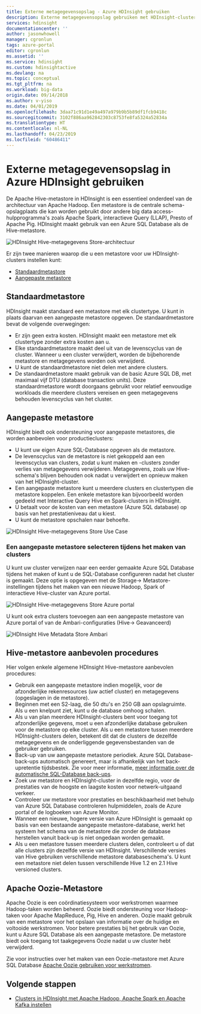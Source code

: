 ```yaml
---
title: Externe metagegevensopslag - Azure HDInsight gebruiken
description: Externe metagegevensopslag gebruiken met HDInsight-clusters.
services: hdinsight
documentationcenter: ''
author: jasonwhowell
manager: cgronlun
tags: azure-portal
editor: cgronlun
ms.assetid: ''
ms.service: hdinsight
ms.custom: hdinsightactive
ms.devlang: na
ms.topic: conceptual
ms.tgt_pltfrm: na
ms.workload: big-data
origin.date: 09/14/2018
ms.author: v-yiso
ms.date: 04/01/2019
ms.openlocfilehash: 3daa71c91d1e49a497a979b9b5b89df1fcb9418c
ms.sourcegitcommit: 3102f886aa962842303c8753fe8fa5324a52834a
ms.translationtype: HT
ms.contentlocale: nl-NL
ms.lasthandoff: 04/23/2019
ms.locfileid: "60486411"
---
```

# <a name="use-external-metadata-stores-in-azure-hdinsight"></a>Externe metagegevensopslag in Azure HDInsight gebruiken

De Apache Hive-metastore in HDInsight is een essentieel onderdeel van de architectuur van Apache Hadoop. Een metastore is de centrale schema-opslagplaats die kan worden gebruikt door andere big data access-hulpprogramma's zoals Apache Spark, interactieve Query (LLAP), Presto of Apache Pig. HDInsight maakt gebruik van een Azure SQL Database als de Hive-metastore.

![HDInsight Hive-metagegevens Store-architectuur](./media/hdinsight-use-external-metadata-stores/metadata-store-architecture.png)

Er zijn twee manieren waarop die u een metastore voor uw HDInsight-clusters instellen kunt:

* [Standaardmetastore](#default-metastore)
* [Aangepaste metastore](#custom-metastore)

## <a name="default-metastore"></a>Standaardmetastore

HDInsight maakt standaard een metastore met elk clustertype. U kunt in plaats daarvan een aangepaste metastore opgeven. De standaardmetastore bevat de volgende overwegingen:
- Er zijn geen extra kosten. HDInsight maakt een metastore met elk clustertype zonder extra kosten aan u.
- Elke standaardmetastore maakt deel uit van de levenscyclus van de cluster. Wanneer u een cluster verwijdert, worden de bijbehorende metastore en metagegevens worden ook verwijderd.
- U kunt de standaardmetastore niet delen met andere clusters.
- De standaardmetastore maakt gebruik van de basic Azure SQL DB, met maximaal vijf DTU (database transaction units).
Deze standaardmetastore wordt doorgaans gebruikt voor relatief eenvoudige workloads die meerdere clusters vereisen en geen metagegevens behouden levenscyclus van het cluster.


## <a name="custom-metastore"></a>Aangepaste metastore

HDInsight biedt ook ondersteuning voor aangepaste metastores, die worden aanbevolen voor productieclusters:
- U kunt uw eigen Azure SQL-Database opgeven als de metastore.
- De levenscyclus van de metastore is niet gekoppeld aan een levenscyclus van clusters, zodat u kunt maken en -clusters zonder verlies van metagegevens verwijderen. Metagegevens, zoals uw Hive-schema's blijven behouden ook nadat u verwijdert en opnieuw maken van het HDInsight-cluster.
- Een aangepaste metastore kunt u meerdere clusters en clustertypen die metastore koppelen. Een enkele metastore kan bijvoorbeeld worden gedeeld met Interactive Query Hive en Spark-clusters in HDInsight.
- U betaalt voor de kosten van een metastore (Azure SQL database) op basis van het prestatieniveau dat u kiest.
- U kunt de metastore opschalen naar behoefte.

![HDInsight Hive-metagegevens Store Use Case](./media/hdinsight-use-external-metadata-stores/metadata-store-use-case.png)


### <a name="select-a-custom-metastore-during-cluster-creation"></a>Een aangepaste metastore selecteren tijdens het maken van clusters

U kunt uw cluster verwijzen naar een eerder gemaakte Azure SQL Database tijdens het maken of kunt u de SQL-Database configureren nadat het cluster is gemaakt. Deze optie is opgegeven met de Storage-> Metastore-instellingen tijdens het maken van een nieuwe Hadoop, Spark of interactieve Hive-cluster van Azure portal.

![HDInsight Hive-metagegevens Store Azure portal](./media/hdinsight-use-external-metadata-stores/metadata-store-azure-portal.png)

U kunt ook extra clusters toevoegen aan een aangepaste metastore van Azure portal of van de Ambari-configuraties (Hive-> Geavanceerd)

![HDInsight Hive Metadata Store Ambari](./media/hdinsight-use-external-metadata-stores/metadata-store-ambari.png)

## <a name="hive-metastore-best-practices"></a>Hive-metastore aanbevolen procedures

Hier volgen enkele algemene HDInsight Hive-metastore aanbevolen procedures:

- Gebruik een aangepaste metastore indien mogelijk, voor de afzonderlijke rekenresources (uw actief cluster) en metagegevens (opgeslagen in de metastore).
- Beginnen met een S2-laag, die 50 dtu's en 250 GB aan opslagruimte. Als u een knelpunt ziet, kunt u de database omhoog schalen.
- Als u van plan meerdere HDInsight-clusters bent voor toegang tot afzonderlijke gegevens, moet u een afzonderlijke database gebruiken voor de metastore op elke cluster. Als u een metastore tussen meerdere HDInsight-clusters delen, betekent dit dat de clusters de dezelfde metagegevens en de onderliggende gegevensbestanden van de gebruiker gebruiken.
- Back-up van uw aangepaste metastore periodiek. Azure SQL Database-back-ups automatisch genereert, maar is afhankelijk van het back-upretentie tijdsbestek. Zie voor meer informatie, [meer informatie over de automatische SQL-Database back-ups](../sql-database/sql-database-automated-backups.md).
- Zoek uw metastore en HDInsight-cluster in dezelfde regio, voor de prestaties van de hoogste en laagste kosten voor netwerk-uitgaand verkeer.
- Controleer uw metastore voor prestaties en beschikbaarheid met behulp van Azure SQL Database controleren hulpmiddelen, zoals de Azure portal of de logboeken van Azure Monitor.
- Wanneer een nieuwe, hogere versie van Azure HDInsight is gemaakt op basis van een bestaande aangepaste metastore-database, werkt het systeem het schema van de metastore die zonder de database herstellen vanuit back-up is niet ongedaan worden gemaakt.
- Als u een metastore tussen meerdere clusters delen, controleert u of dat alle clusters zijn dezelfde versie van HDInsight. Verschillende versies van Hive gebruiken verschillende metastore databaseschema's. U kunt een metastore niet delen tussen verschillende Hive 1.2 en 2.1 Hive versioned clusters. 

##  <a name="apache-oozie-metastore"></a>Apache Oozie-Metastore

Apache Oozie is een coördinatiesysteem voor werkstromen waarmee Hadoop-taken worden beheerd.  Oozie biedt ondersteuning voor Hadoop-taken voor Apache MapReduce, Pig, Hive en anderen.  Oozie maakt gebruik van een metastore voor het opslaan van informatie over de huidige en voltooide werkstromen. Voor betere prestaties bij het gebruik van Oozie, kunt u Azure SQL Database als een aangepaste metastore. De metastore biedt ook toegang tot taakgegevens Oozie nadat u uw cluster hebt verwijderd.

Zie voor instructies over het maken van een Oozie-metastore met Azure SQL Database [Apache Oozie gebruiken voor werkstromen](hdinsight-use-oozie-linux-mac.md).

## <a name="next-steps"></a>Volgende stappen

- [Clusters in HDInsight met Apache Hadoop, Apache Spark en Apache Kafka instellen](./hdinsight-hadoop-provision-linux-clusters.md)
